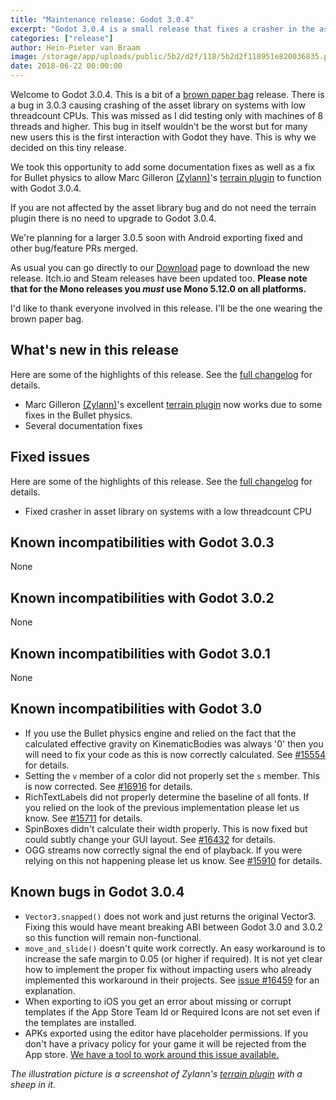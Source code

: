 ```yaml
---
title: "Maintenance release: Godot 3.0.4"
excerpt: "Godot 3.0.4 is a small release that fixes a crasher in the asset library on Windows. If you were affected by this please upgrade. Otherwise we'll come back with a larger 3.0.5 soon!"
categories: ["release"]
author: Hein-Pieter van Braam
image: /storage/app/uploads/public/5b2/d2f/118/5b2d2f118951e820036835.png
date: 2018-06-22 00:00:00
---
```


Welcome to Godot 3.0.4. This is a bit of a [brown paper bag](http://www.catb.org/jargon/html/B/brown-paper-bag-bug.html) release. There is a bug in 3.0.3 causing crashing of the asset library on systems with low threadcount CPUs. This was missed as I did testing only with machines of 8 threads and higher. This bug in itself wouldn't be the worst but for many new users this is the first interaction with Godot they have. This is why we decided on this tiny release. 

We took this opportunity to add some documentation fixes as well as a fix for Bullet physics to allow Marc Gilleron [(Zylann)](https://github.com/Zylann)'s [terrain plugin](https://github.com/Zylann/godot_terrain_plugin) to function with Godot 3.0.4.

If you are not affected by the asset library bug and do not need the terrain plugin there is no need to upgrade to Godot 3.0.4.

We're planning for a larger 3.0.5 soon with Android exporting fixed and other bug/feature PRs merged.

As usual you can go directly to our [Download](/download) page to download the new release. Itch.io and Steam releases have been updated too. **Please note that for the Mono releases you *must* use Mono 5.12.0 on all platforms.**

I'd like to thank everyone involved in this release. I'll be the one wearing the brown paper bag.

## What's new in this release

Here are some of the highlights of this release. See the [full changelog](http://downloads.tuxfamily.org/godotengine/3.0.4/Godot_v3.0.4-stable_changelog.txt) for details.

* Marc Gilleron [(Zylann)](https://github.com/Zylann)'s excellent [terrain plugin](https://github.com/Zylann/godot_terrain_plugin) now works due to some fixes in the Bullet physics.
* Several documentation fixes

## Fixed issues

Here are some of the highlights of this release. See the [full changelog](http://downloads.tuxfamily.org/godotengine/3.0.4/Godot_v3.0.4-stable_changelog.txt) for details.

* Fixed crasher in asset library on systems with a low threadcount CPU

## Known incompatibilities with Godot 3.0.3

None

## Known incompatibilities with Godot 3.0.2

None

## Known incompatibilities with Godot 3.0.1

None

## Known incompatibilities with Godot 3.0

* If you use the Bullet physics engine and relied on the fact that the calculated effective gravity on KinematicBodies was always '0' then you will need to fix your code as this is now correctly calculated. See [#15554](https://github.com/godotengine/godot/issues/15554) for details.
* Setting the `v` member of a color did not properly set the `s` member. This is now corrected. See [#16916](https://github.com/godotengine/godot/pull/16916) for details.
* RichTextLabels did not properly determine the baseline of all fonts. If you relied on the look of the previous implementation please let us know. See [#15711](https://github.com/godotengine/godot/pull/15711) for details.
* SpinBoxes didn't calculate their width properly. This is now fixed but could subtly change your GUI layout. See [#16432](https://github.com/godotengine/godot/pull/16432) for details.
* OGG streams now correctly signal the end of playback. If you were relying on this not happening please let us know. See [#15910](https://github.com/godotengine/godot/pull/15910) for details.

## <a id="known-bugs"></a> Known bugs in Godot 3.0.4

* `Vector3.snapped()` does not work and just returns the original Vector3. Fixing this would have meant breaking ABI between Godot 3.0 and 3.0.2 so this function will remain non-functional.
* `move_and_slide()` doesn't quite work correctly. An easy workaround is to increase the safe margin to 0.05 (or higher if required). It is not yet clear how to implement the proper fix without impacting users who already implemented this workaround in their projects. See [issue #16459](https://github.com/godotengine/godot/issues/16459) for an explanation.
* When exporting to iOS you get an error about missing or corrupt templates if the App Store Team Id or Required Icons are not set even if the templates are installed.
* APKs exported using the editor have placeholder permissions. If you don't have a privacy policy for your game it will be rejected from the App store. [We have a tool to work around this issue available.](https://godotengine.org/article/godot-apk-fixer-tool)

*The illustration picture is a screenshot of Zylann's [terrain plugin](https://godotengine.org/asset-library/asset/231) with a sheep in it.*